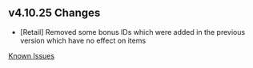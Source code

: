 ## v4.10.25 Changes

* [Retail] Removed some bonus IDs which were added in the previous version which have no effect on items

[Known Issues](http://support.tradeskillmaster.com/display/KB/TSM4+Currently+Known+Issues)
